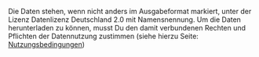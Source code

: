 Die Daten stehen, wenn nicht anders im Ausgabeformat markiert, unter der Lizenz Datenlizenz Deutschland 2.0 mit Namensnennung. Um die Daten herunterladen zu können, musst Du den damit verbundenen Rechten und Pflichten der Datennutzung zustimmen (siehe hierzu Seite: [Nutzungsbedingungen][NutzungsbedLink])

[NutzungsbedLink]: /#/userconditions/ "Nutzungsbedingungen"